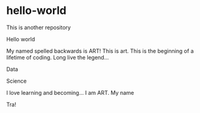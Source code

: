 # hello-world
This is another repository

Hello world

My named spelled backwards is ART!
This is art. This is the beginning of a lifetime of coding. Long live the legend...

Data

Science

I love learning and becoming... I am ART. My name

Tra!
